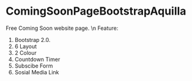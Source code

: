 ComingSoonPageBootstrapAquilla
==============================

Free Coming Soon website page.
\n
Feature:
1. Bootstrap 2.0.
2. 6 Layout
3. 2 Colour
4. Countdown Timer
5. Subscibe Form
6. Sosial Media Link

